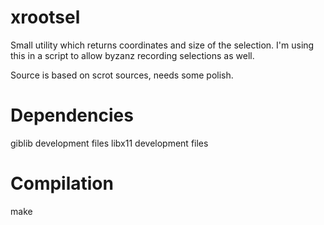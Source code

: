 # xrootsel

Small utility which returns coordinates and size of the selection. I'm using this in a script to allow byzanz recording selections as well.

Source is based on scrot sources, needs some polish.

# Dependencies

giblib development files
libx11 development files

# Compilation

make
